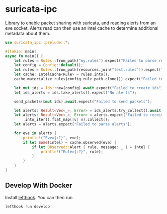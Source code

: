 # suricata-ipc

Library to enable packet sharing with suricata, and reading alerts from an eve
socket. Alerts read can then use an intel cache to determine additional metadata
about them.

```rust
use suricata_ipc::prelude::*;

#[tokio::main]
async fn main() {
    let rules = Rules::from_path("my.rules").expect("Failed to parse rules");
    let config = Config::default();
    let rules = Rules::from_path(resources.join("test.rules")).expect("Could not parse rules");
    let cache: IntelCache<Rule> = rules.into();
    cache.materialize_rules(config.rule_path.clone()).expect("Failed to materialize rules");

    let mut ids = Ids::new(config).await.expect("Failed to create ids");
    let ids_alerts = ids.take_alerts().expect("No alerts");

    send_packets(&mut ids).await.expect("Failed to send packets");

    let alerts: Result<Vec<_>, Error> = ids_alerts.try_collect().await;
    let alerts: Result<Vec<_>, Error> = alerts.expect("Failed to receive alerts")
        .into_iter().flat_map(|v| v).collect();
    let alerts = alerts.expect("Failed to parse alerts");

    for eve in alerts {
        println!("Eve={:?}", eve);
        if let Some(intel) = cache.observed(eve) {
            if let Observed::Alert { rule, message: _ } = intel {
                println!("Rule={:?}", rule);
            }
        }
    }
}
```

## Develop With Docker
Install [lefthook](https://github.com/Arkweid/lefthook/blob/master/docs/full_guide.md). You can then run

    lefthook run develop
 
